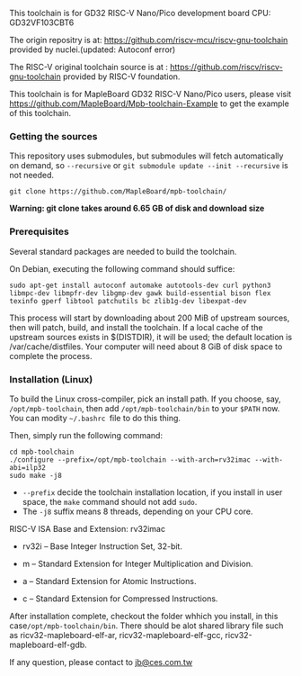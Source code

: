 This toolchain is for GD32 RISC-V Nano/Pico development board
CPU: GD32VF103CBT6

The origin repositry is at: https://github.com/riscv-mcu/riscv-gnu-toolchain provided by nuclei.(updated: Autoconf error)

The RISC-V original toolchain source is at : https://github.com/riscv/riscv-gnu-toolchain provided by RISC-V foundation.  

This toolchain is for MapleBoard GD32 RISC-V Nano/Pico users, please visit https://github.com/MapleBoard/Mpb-toolchain-Example
to get the example of this toolchain. 


###  Getting the sources

This repository uses submodules, but submodules will fetch automatically on demand,
so `--recursive` or `git submodule update --init --recursive` is not needed.

    git clone https://github.com/MapleBoard/mpb-toolchain/

**Warning: git clone takes around 6.65 GB of disk and download size**

### Prerequisites

Several standard packages are needed to build the toolchain.  

On Debian, executing the following command should suffice:

    sudo apt-get install autoconf automake autotools-dev curl python3 libmpc-dev libmpfr-dev libgmp-dev gawk build-essential bison flex texinfo gperf libtool patchutils bc zlib1g-dev libexpat-dev

This process will start by downloading about 200 MiB of upstream sources, then
will patch, build, and install the toolchain.  If a local cache of the
upstream sources exists in $(DISTDIR), it will be used; the default location
is /var/cache/distfiles.  Your computer will need about 8 GiB of disk space to
complete the process.


### Installation (Linux)

To build the Linux cross-compiler, pick an install path.  If you choose,
say, `/opt/mpb-toolchain`, then add `/opt/mpb-toolchain/bin` to your `$PATH` now.
You can modity `~/.bashrc `file to do this thing.

Then, simply run the following command:

    cd mpb-toolchain
    ./configure --prefix=/opt/mpb-toolchain --with-arch=rv32imac --with-abi=ilp32
    sudo make -j8
    
* `--prefix` decide the toolchain installation location, if you install in user space, the `make` command should not add `sudo`.
* The `-j8` suffix means 8 threads, depending on your CPU core.

RISC-V ISA Base and Extension: rv32imac  

* rv32i – Base Integer Instruction Set, 32-bit.  

* m – Standard Extension for Integer Multiplication and Division.  

* a – Standard Extension for Atomic Instructions.  

* c – Standard Extension for Compressed Instructions. 

After installation complete, checkout the folder whhich you install, in this case`/opt/mpb-toolchain/bin`.
There should be alot shared library file such as ricv32-mapleboard-elf-ar, ricv32-mapleboard-elf-gcc, ricv32-mapleboard-elf-gdb.


If any question, please contact to jb@ces.com.tw

